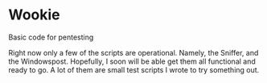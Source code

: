 # Wookie
Basic code for pentesting

Right now only a few of the scripts are operational. Namely, the Sniffer, and the Windowspost. Hopefully, I soon will be
able get them all functional and ready to go. A lot of them are small test scripts I wrote to try something out. 
